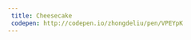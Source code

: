 ```yaml
---
 title: Cheesecake                        
 codepen: http://codepen.io/zhongdeliu/pen/VPEYpK 
---
```

